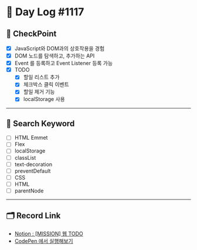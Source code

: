 # __🎥 Day Log #1117__

## 📌 __CheckPoint__
- [X] JavaScript와 DOM과의 상호작용을 경험
- [X] DOM 노드를 탐색하고, 추가하는 API
- [X] Event 를 등록하고 Event Listener 등록 가능
- [X] TODO
  - [X] 할일 리스트 추가
  - [X] 체크박스 클릭 이벤트
  - [X] 할일 제거 기능
  - [X] localStorage 사용
---
## 🔖 __Search Keyword__
- [ ] HTML Emmet
- [ ] Flex
- [ ] localStorage
- [ ] classList
- [ ] text-decoration
- [ ] preventDefault
- [ ] CSS
- [ ] HTML
- [ ] parentNode
---
## 🗂 __Record Link__
- [Notion : [MISSION] 웹 TODO](https://sprout-capybara-6f1.notion.site/MISSION-TODO-750ab249721c42cba48216c06ab2acb4)
- [CodePen 에서 실행해보기](https://codepen.io/hemudi/pen/VwzgVbj)
